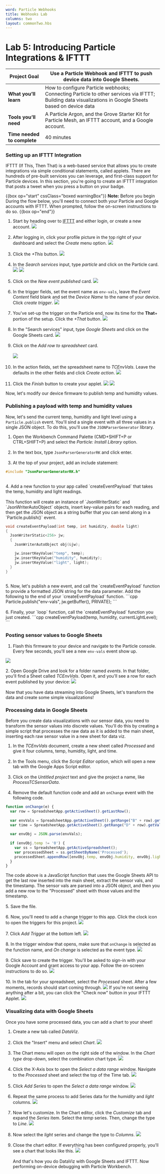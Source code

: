 ```yaml
---
word: Particle Webhooks
title: Webhooks Lab
columns: two
layout: commonTwo.hbs
---
```


# Lab 5: Introducing Particle Integrations & IFTTT

| **Project Goal**            | Use a Particle Webhook and IFTTT to push device data into Google Sheets.                                                                                        |
| --------------------------- | ------------------------------------------------------------------------------------------------------------------------------------------------------------------------- |
| **What you’ll learn**       | How to configure Particle webhooks; Connecting Particle to other services via IFTTT; Building data visualizations in Google Sheets based on device data |
| **Tools you’ll need**       | A Particle Argon, and the Grove Starter Kit for Particle Mesh, an IFTTT account, and a Google account.                                                                                                            |
| **Time needed to complete** | 40 minutes                                                                                                                                                                |

### Setting up an IFTTT Integration

IFTTT (If This, Then That) is a web-based service that allows you to create integrations via simple conditional statements, called applets. There are hundreds of pre-built services you can leverage, and first-class support for Particle devices. In this section, you're going to create an IFTTT integration that posts a tweet when you press a button on your badge.

{{box op="start" cssClass="boxed warningBox"}}
**Note:** Before you begin<br />
During the flow below, you'll need to connect both your Particle and Google accounts with IFTTT. When prompted, follow the on-screen instructions to do so.
{{box op="end"}}

1.  Start by heading over to [IFTTT](https://ifttt.com/particle) and either login, or create a new account.
![](/assets/images/workshops/particle-101/04/ifttt.png)
<br /><br />
2.  After logging in, click your profile picture in the top right of your dashboard and select the *Create* menu option.
![](/assets/images/workshops/particle-101/04/newapplet.png)
<br /><br />
3.  Click the *+This* button.
![](/assets/images/workshops/particle-101/04/ifthis.png)
<br /><br />
4.  In the *Search services* input, type *particle* and click on the Particle card.
  ![](/assets/images/workshops/particle-101/04/chooseservice.png)
  ![](/assets/images/workshops/particle-101/04/chooseparticle.png)
<br /><br />
5.  Click on the *New event published* card.
  ![](/assets/images/workshops/particle-101/04/choosetrigger.png)
<br /><br />
6. In the trigger fields, set the event name as `env-vals`, leave the *Event Content* field blank and set the *Device Name* to the name of your device. Click *create trigger*.
  ![](/assets/images/workshops/particle-101/04/triggerfields.png)
<br /><br />
7. You've set-up the trigger on the Particle end, now its time for the **That**+ portion of the setup. Click the *+That* button.
  ![](/assets/images/workshops/particle-101/04/thenthat.png)
<br /><br />
8. In the "Search services" input, type *Google Sheets* and click on the Google Sheets card.
  ![](/assets/images/workshops/particle-101/04/choose-gsheets.png)
<br /><br />
9. Click on the *Add row to spreadsheet* card.
<br /><br>
  ![](/assets/images/workshops/particle-101/04/addrow-card.png)
<br /><br />
10. In the action fields, set the spreadsheet name to *TCEnvVals*. Leave the defaults in the other fields and click *Create action*.
  ![](/assets/images/workshops/particle-101/04/ifttt-gsheets.png)
<br /><br />
11. Click the *Finish* button to create your applet.
  ![](/assets/images/workshops/particle-101/04/ifttt-reviewpng.png)
  ![](/assets/images/workshops/particle-101/04/ifttt-live.png)

  Now, let's modify our device firmware to publish temp and humidity values.

### Publishing a payload with temp and humidity values

Now, let's send the current temp, humidity and light level using a `Particle.publish` event. You'll sind a single event with all three values in a single JSON object. To do this, you'll use the `JSONParserGenerator` library.

1. Open the Workbench Command Palette (CMD+SHIFT+P or CTRL+SHIFT+P) and select the *Particle: Install Library* option.
<br /><br />
2. In the text box, type `JsonParserGeneratorRK` and click enter.
<br /><br />
3. At the top of your project, add an include statement:

  ```cpp
  #include "JsonParserGeneratorRK.h"
  ```
<br />
4. Add a new function to your app called `createEventPayload` that takes the temp, humidity and light readings. <br /><br />
This function will create an instance of `JsonWriterStatic` and `JsonWriterAutoObject` objects, insert key-value pairs for each reading, and then get the JSON object as a string buffer that you can send along in a `Particle.publish()` event.

  ```cpp
  void createEventPayload(int temp, int humidity, double light)
  {
    JsonWriterStatic<256> jw;
    {
      JsonWriterAutoObject obj(&jw);

      jw.insertKeyValue("temp", temp);
      jw.insertKeyValue("humidity", humidity);
      jw.insertKeyValue("light", light);
    }
  }
  ```
<br />
5. Now, let's publish a new event, and call the `createEventPayload` function to provide a formatted JSON string for the data parameter. Add the following to the end of your `createEventPayload` function.
```cpp
Particle.publish("env-vals", jw.getBuffer(), PRIVATE);
```
<br /><br />
6. Finally, your `loop` function, call the `createEventPayload` function you just created.            
```cpp
createEventPayload(temp, humidity, currentLightLevel);
```

### Posting sensor values to Google Sheets

1. Flash this firmware to your device and navigate to the Particle console. Every few seconds, you'll see a new `env-vals` event show up.

  ![](/assets/images/workshops/particle-101/04/env-vals.png)
<br /><br />
2. Open Google Drive and look for a folder named *events*. In that folder, you'll find a Sheet called *TCEnvVals*. Open it, and you'll see a row for each event published by your device:
  ![](/assets/images/workshops/particle-101/04/gsheet.png)
<br /><br />
Now that you have data streaming into Google Sheets, let's transform the data and create some simple visualizations!

### Processing data in Google Sheets

Before you create data visualizations with our sensor data, you need to transform the sensor values into discrete values. You'll do this by creating a simple script that processes the raw data as it is added to the main sheet, inserting each raw sensor value in a new sheet for data viz.

1. In the *TCEnvVals* document, create a new sheet called *Processed* and give it four columns, 
temp, humidity, light, and time.
<br /><br />
2. In the Tools menu, click the *Script Editor* option, which will open a new tab with the Google Apps Script editor.
<br /><br />
3. Click on the *Untitled project* text and give the project a name, like *ProcessTCSensorData*.
<br /><br />
4. Remove the default function code and add an `onChange` event with the following code.
  ```js
  function onChange(e) {
    var row = SpreadsheetApp.getActiveSheet().getLastRow();
    
    var envVals = SpreadsheetApp.getActiveSheet().getRange("B" + row).getValue();
    var time = SpreadsheetApp.getActiveSheet().getRange("D" + row).getValue();
    
    var envObj = JSON.parse(envVals);
    
    if (envObj.temp != '0') {
      var ss = SpreadsheetApp.getActiveSpreadsheet();
      var processedSheet = ss.getSheetByName('Processed');
      processedSheet.appendRow([envObj.temp, envObj.humidity, envObj.light, time]);
    }
  }
  ```
The code above is a JavaScript function that uses the Google Sheets API to get the last row inserted into the main sheet, extract the sensor vals, and the timestamp. The sensor vals are parsed into a JSON object, and then you add a new row to the "Processed" sheet with those values and the timestamp.
<br /><br />
5. Save the file.
<br /><br />
6. Now, you'll need to add a change trigger to this app. Click the clock icon to open the triggers for this project.
  ![](/assets/images/workshops/particle-101/04/opentriggers.png)
<br /><br />
7. Click *Add Trigger* at the bottom left.
  ![](/assets/images/workshops/particle-101/04/addtrigger.png)
<br /><br />
8. In the trigger window that opens, make sure that `onChange` is selected as the function name, and *On change* is selected as the event type.
  ![](/assets/images/workshops/particle-101/04/addtriggerwindow.png)
<br /><br />
9. Click save to create the trigger. You'll be asked to sign-in with your Google Account and grant access to your app. Follow the on-screen instructions to do so.
  ![](/assets/images/workshops/particle-101/04/triggerlist.png)
<br /><br />
10. In the tab for your spreadsheet, select the *Processed* sheet. After a few moments, records should start coming through. 
  ![](/assets/images/workshops/particle-101/04/processed.png)
If you're not seeing anything after a bit, you can click the "Check now" button in your IFTTT Applet.
  ![](/assets/images/workshops/particle-101/04/checknow.png)

### Visualizing data with Google Sheets

Once you have some processed data, you can add a chart to your sheet!

1. Create a new tab called *DataViz*.
<br /><br />
2. Click the "Insert" menu and select *Chart*.
  ![](/assets/images/workshops/particle-101/04/chart.png)
<br /><br />
3. The Chart menu will open on the right side of the window. In the *Chart type* drop-down, select the combination chart type.
  ![](/assets/images/workshops/particle-101/04/combochart.png)
<br /><br />
4. Click the X-Axis box to open the *Select a data range* window. Navigate to the *Processed* sheet and select the top of the Time tab.
  ![](/assets/images/workshops/particle-101/04/selectX.gif)
<br /><br />
5. Click *Add Series* to open the *Select a data range* window.
  ![](/assets/images/workshops/particle-101/04/addtemp.gif)
<br /><br />
6. Repeat the same process to add Series data for the *humidity* and *light* columns.
  ![](/assets/images/workshops/particle-101/04/chartfilled.png)
<br /><br />
7. Now let's customize. In the Chart editor, click the *Customize* tab and expand the *Series* item. Select the *temp* series. Then, change the type to *Line*.
  ![](/assets/images/workshops/particle-101/04/templine.png)
<br /><br />
8. Now select the *light* series and change the type to *Columns*.
  ![](/assets/images/workshops/particle-101/04/lightline.png)
<br /><br />
9. Close the chart editor. If everything has been configured properly, you'll see a chart that looks like this.
  ![](/assets/images/workshops/particle-101/04/finalchart.png)
<br /><br />
And that's how you do DataViz with Google Sheets and IFTTT. Now performing on-device debugging with Particle Workbench.